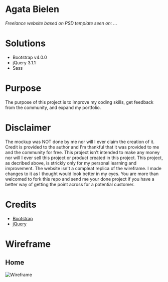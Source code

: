 # Agata Bielen
*Freelance website based on PSD template seen on:* ...

# Solutions
- Bootstrap v4.0.0
- jQuery 3.1.1
- Sass

# Purpose
The purpose of this project is to improve my coding skills, get feedback from the community, and expand my portfolio.

# Disclaimer
The mockup was NOT done by me nor will I ever claim the creation of it. Credit is provided to the author and I'm thankful that it was provided to me and the community for free. This project isn't intended to make any money nor will I ever sell this project or product created in this project. This project, as decribed above, is strickly only for my personal learning and improvement. The website isn't a compleat replica of the wireframe. I made changes to it as I thought would look better in my eyes. You are more than welcomed to fork this repo and send me your done project if you have a better way of getting the point across for a potential customer.

# Credits
* [Bootstrap](http://getbootstrap.com/)
* [jQuery](https://jquery.com/)

# Wireframe
## Home
![Wireframe](https://github.com/chef-danny-d/agata-bielen/blob/master/home.jpg "Wireframe")
